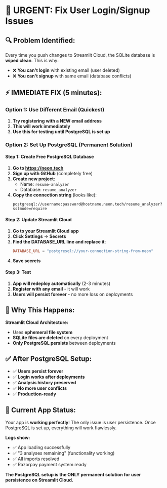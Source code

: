 # 🚨 URGENT: Fix User Login/Signup Issues

## 🔍 **Problem Identified:**
Every time you push changes to Streamlit Cloud, the SQLite database is **wiped clean**. This is why:
- ❌ **You can't login** with existing email (user deleted)
- ❌ **You can't signup** with same email (database conflicts)

## ⚡ **IMMEDIATE FIX (5 minutes):**

### Option 1: Use Different Email (Quickest)
1. **Try registering with a NEW email address**
2. **This will work immediately**
3. **Use this for testing until PostgreSQL is set up**

### Option 2: Set Up PostgreSQL (Permanent Solution)

#### Step 1: Create Free PostgreSQL Database
1. **Go to https://neon.tech**
2. **Sign up with GitHub** (completely free)
3. **Create new project**:
   - Name: `resume-analyzer`
   - Database: `resume_analyzer`
4. **Copy the connection string** (looks like):
   ```
   postgresql://username:password@hostname.neon.tech/resume_analyzer?sslmode=require
   ```

#### Step 2: Update Streamlit Cloud
1. **Go to your Streamlit Cloud app**
2. **Click Settings** → **Secrets**
3. **Find the DATABASE_URL line and replace it**:
   ```toml
   DATABASE_URL = "postgresql://your-connection-string-from-neon"
   ```
4. **Save secrets**

#### Step 3: Test
1. **App will redeploy automatically** (2-3 minutes)
2. **Register with any email** - it will work
3. **Users will persist forever** - no more loss on deployments

## 🎯 **Why This Happens:**

**Streamlit Cloud Architecture:**
- Uses **ephemeral file system**
- **SQLite files are deleted** on every deployment
- **Only PostgreSQL persists** between deployments

## ✅ **After PostgreSQL Setup:**
- ✅ **Users persist forever**
- ✅ **Login works after deployments**
- ✅ **Analysis history preserved**
- ✅ **No more user conflicts**
- ✅ **Production-ready**

## 🚀 **Current App Status:**
Your app is **working perfectly**! The only issue is user persistence. Once PostgreSQL is set up, everything will work flawlessly.

**Logs show:**
- ✅ App loading successfully
- ✅ "3 analyses remaining" (functionality working)
- ✅ All imports resolved
- ✅ Razorpay payment system ready

**The PostgreSQL setup is the ONLY permanent solution for user persistence on Streamlit Cloud.**